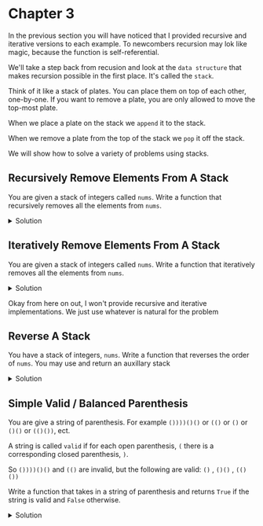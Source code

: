 # Chapter 3

In the previous section you will have noticed that I provided
recursive and iterative versions to each example. To newcombers 
recursion may lok like magic, because the function is self-referential. 

We'll take a step back from recusion and look at the `data structure` that makes recursion possible in the first place. 
It's called the `stack`.

Think of it like a stack of plates. You can place them on top 
of each other, one-by-one. If you want to remove a plate, you 
are only allowed to move the top-most plate. 

When we place a plate on the stack we `append` it to the stack. 

When we remove a plate from the top of the stack we `pop` it off the stack.

We will show how to solve a variety of problems using stacks.

## Recursively Remove Elements From A Stack

You are given a stack of integers called `nums`. Write a function 
that recursively removes all the elements from `nums`.

<details>
<summary>Solution</summary>

<pre><code class="language-python">
def rec_remove_from_stack(nums: List[int]) -> None:
    if nums: # returns True if nums is not empty
        nums.pop() # remove plate from top of stack
        return rec_remove_from_stack(nums)

nums = [3,4,5,1]
print(nums)

rec_remove_from_stack(nums)
print(
    nums
)
</code></pre>
</details>

## Iteratively Remove Elements From A Stack

You are given a stack of integers called `nums`. Write a function 
that iteratively removes all the elements from `nums`.

<details>
<summary>Solution</summary>

<pre><code class="language-python">
def iter_remove_from_stack(nums: List[int]) -> None:
    while nums:
        nums.pop()

nums = [3,4,5,1]
print(nums)

iter_remove_from_stack(nums)
print(
    nums
)
</code></pre>
</details>

Okay from here on out, I won't provide recursive and iterative implementations. We just use whatever is natural for the problem

## Reverse A Stack

You have a stack of integers, `nums`. Write a function that 
reverses the order of `nums`. You may use and return an auxillary stack

<details>
<summary>Solution</summary>

<pre><code class="language-python">
def reverse_stack(nums: List[int]) -> List[int]:
    tmp_stack = []
    while nums:
        x = nums.pop()
        tmp_stack.append(x)
    return tmp_stack

nums = [1,2,3,4]
print(nums)
print(reverse_stack(nums))
print(nums)
</code></pre>
</details>

## Simple Valid / Balanced Parenthesis

You are give a string of parenthesis. For example `())))()()` or `(()` or `()` or `()()` or `(()())`, ect.

A string is called `valid` if for each open parenthesis, `(` there is a corresponding closed parenthesis, `)`.

So `())))()()` and `(()` are invalid, but the following are valid: `()` , `()()` , `(()())`

Write a function that takes in a string of parenthesis and returns `True` if the string is valid and `False` otherwise.

<details>
<summary>Solution</summary>

The idea is that we read a string from left-to-right. If we see a `(`, we append this to a stack.
If we encounter a `)` then we need to check if there is a corresponding left parenthesis in the stack. If there isn't or if the stack is empty, we can return False because it's impossible to
match the right parenthesis with a corresponding left one. Othewise, the pair is matched, we pop
what we had in the stack and continue scanning the string. 

If we made it to the very end and the stack is empty, this must mean every left parenthesis had 
a vlide corresponding right parenthesis and we can return True. Otherwis we return False.

<pre><code class="language-python">
def is_valid(s: str) -> bool:
    stack = []
    for tok in s:
        if tok == '(':
            stack.append(tok)
        if tok == ')':
            if not stack: # if the stack is empty
                return False
            elif stack[-1] != '(': # check if the corresponding left parenthesis exists.
                return False
            else:
                stack.pop()
    return not stack # if the stack is empty, then the string was balanced.
</code></pre>
</details>





